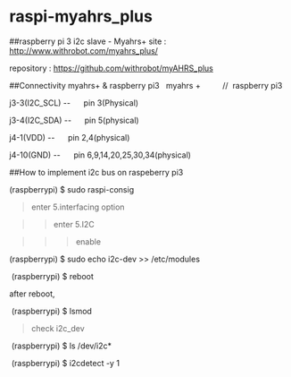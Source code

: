  raspi-myahrs_plus
===================

##raspberry pi 3 i2c slave - Myahrs+
site : http://www.withrobot.com/myahrs_plus/

repository : https://github.com/withrobot/myAHRS_plus

##Connectivity myahrs+ & raspberry pi3  
     myahrs +          //  raspberry pi3  
    
  j3-3(I2C_SCL)       --      pin 3(Physical)  
  
  j3-4(I2C_SDA)       --      pin 5(physical)    
  
  j4-1(VDD)           --      pin 2,4(physical)   
  
  j4-10(GND)          --      pin 6,9,14,20,25,30,34(physical)
  
  
##How to implement i2c bus on raspeberry pi3

 (raspberrypi) $ sudo raspi-consig
  
  >enter 5.interfacing option
  
  >>enter 5.I2C
    
  >>>enable
      
  (raspberrypi) $ sudo echo i2c-dev >> /etc/modules
  
  (raspberrypi) $ reboot
  
  after reboot,
  
  (raspberrypi) $ lsmod
  
  >check i2c_dev
    
  (raspberrypi) $ ls /dev/i2c*
  
  (raspberrypi) $ i2cdetect -y 1
  
